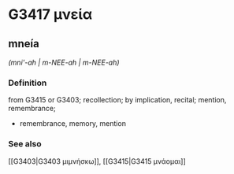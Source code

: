 # G3417 μνεία

## mneía

_(mni'-ah | m-NEE-ah | m-NEE-ah)_

### Definition

from G3415 or G3403; recollection; by implication, recital; mention, remembrance; 

- remembrance, memory, mention

### See also

[[G3403|G3403 μιμνήσκω]], [[G3415|G3415 μνάομαι]]
